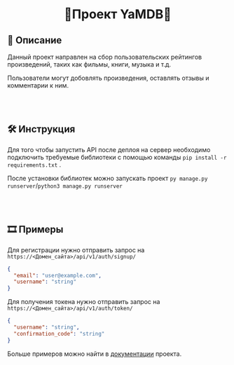 <h1 align=center>🌟Проект YaMDB🌟</h1>

## 📄 **Описание**

Данный проект направлен на сбор пользовательских рейтингов произведений, таких как фильмы, книги, музыка и т.д.

Пользователи могут добовлять произведения, оставлять отзывы и комментарии к ним.

<br>
<br>

## 🛠️ Инструкция

Для того чтобы запустить API после деплоя на сервер необходимо подключить требуемые библиотеки с помощью команды `pip install -r requirements.txt` .

После установки библиотек можно запускать проект `py manage.py runserver`/`python3 manage.py runserver`

<br>
<br>

## 🎞️ Примеры

Для регистрации нужно отправить запрос на `https://<Домен_сайта>/api/v1/auth/signup/`

```json
{
  "email": "user@example.com",
  "username": "string"
}
```

Для получения токена нужно отправить запрос на `https://<Домен_сайта>/api/v1/auth/token/`

```json
{
  "username": "string",
  "confirmation_code": "string"
}
```

Больше примеров можно найти в [документации](https://<Домен_сайта>/redoc/) проекта.
